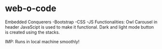 # web-o-code
Embedded Conquerers
-Bootstrap
-CSS
-JS
Functionalities:
Owl Carousel in header
JavaScipt is used to make it functional.
Dark and light mode button is created using the stacks.

IMP: Runs in local machine smoothly!
